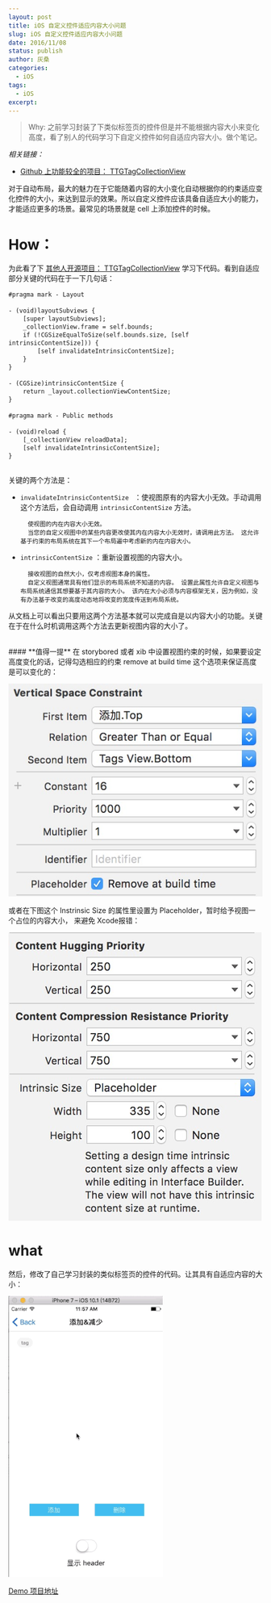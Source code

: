 ```yaml
---
layout: post
title: iOS 自定义控件适应内容大小问题
slug: iOS 自定义控件适应内容大小问题
date: 2016/11/08
status: publish
author: 灰桑
categories: 
  - iOS
tags:
  - iOS
excerpt: 
---
```


> Why: 之前学习封装了下类似标签页的控件但是并不能根据内容大小来变化高度，看了别人的代码学习下自定义控件如何自适应内容大小。做个笔记。

*相关链接：*

* [Github 上功能较全的项目： TTGTagCollectionView](https://github.com/zekunyan/TTGTagCollectionView)

对于自动布局，最大的魅力在于它能随着内容的大小变化自动根据你的约束适应变化控件的大小，来达到显示的效果。所以自定义控件应该具备自适应大小的能力，才能适应更多的场景。最常见的场景就是 cell 上添加控件的时候。 

# How：
为此看了下  [其他人开源项目： TTGTagCollectionView](https://github.com/zekunyan/TTGTagCollectionView) 学习下代码。看到自适应部分关键的代码在于一下几句话：

```
#pragma mark - Layout

- (void)layoutSubviews {
    [super layoutSubviews];
    _collectionView.frame = self.bounds;
    if (!CGSizeEqualToSize(self.bounds.size, [self intrinsicContentSize])) {
        [self invalidateIntrinsicContentSize];
    }
}

- (CGSize)intrinsicContentSize {
    return _layout.collectionViewContentSize;
}

#pragma mark - Public methods

- (void)reload {
    [_collectionView reloadData];
    [self invalidateIntrinsicContentSize];
}   
 
```

关键的两个方法是：

* `invalidateIntrinsicContentSize `  ：使视图原有的内容大小无效。手动调用这个方法后，会自动调用  `intrinsicContentSize`  方法。

        使视图的内在内容大小无效。
        当您的自定义视图中的某些内容更改使其内在内容大小无效时，请调用此方法。 这允许基于约束的布局系统在其下一个布局遍中考虑新的内在内容大小。


* `intrinsicContentSize` ：重新设置视图的内容大小。

        接收视图的自然大小，仅考虑视图本身的属性。
        自定义视图通常具有他们显示的布局系统不知道的内容。 设置此属性允许自定义视图与布局系统通信其想要基于其内容的大小。 该内在大小必须与内容框架无关，因为例如，没有办法基于改变的高度动态地将改变的宽度传送到布局系统。


从文档上可以看出只要用这两个方法基本就可以完成自是以内容大小的功能。关键在于在什么时机调用这两个方法去更新视图内容的大小了。

</br>
#### **值得一提**
在 storybored 或者 xib 中设置视图约束的时候，如果要设定高度变化的话，记得勾选相应的约束 remove at build time 这个选项来保证高度是可以变化的：

![Untitled Image](media/80515705-4AC2-4453-B6C5-EFC60B3DB4F2.png)

或者在下图这个 Instrinsic Size 的属性里设置为 Placeholder，暂时给予视图一个占位的内容大小， 来避免 Xcode报错：

![Untitled Image](media/D06EF405-86FF-4E36-9C61-3A22D370E2A3.png)

# what
然后，修改了自己学习封装的类似标签页的控件的代码。让其具有自适应内容的大小：

![Untitled Image](media/2016-11-08-15_46_54.gif)

[Demo 项目地址](https://github.com/linsyorozuya/LHTagsViewDemo)

